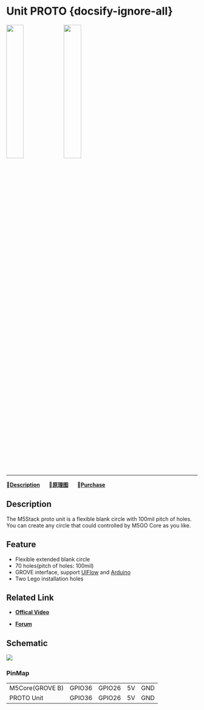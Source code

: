 # Unit PROTO {docsify-ignore-all}

<img src="assets/img/product_pics/unit/M5GO_Unit_proto.png" width="30%" height="30%"><img src="assets/img/product_pics/unit/unit_proto_grove_b.png" width="30%" height="30%">

***

:memo:**[Description](#Description)**&nbsp;&nbsp;&nbsp;&nbsp;&nbsp;&nbsp;:electric_plug:**[原理图](#原理图)**&nbsp;&nbsp;&nbsp;&nbsp;&nbsp;&nbsp;🛒**[Purchase](https://www.aliexpress.com/store/product/M5Stack-Official-Mini-Proto-Board-Unit-Universal-Double-Side-Prototype-2-54mm-PCB-Grove-Port-Compatible/3226069_32920617495.html?spm=2114.12010615.8148356.4.6735f4943FDruP)**

## Description

The M5Stack proto unit is a flexible blank circle with 100mil pitch of holes. You can create any circle
that could controlled by M5GO Core as you like.

## Feature

-  Flexible extended blank circle
-  70 holes(pitch of holes: 100mil)
-  GROVE interface, support [UIFlow](http://flow.m5stack.com) and [Arduino](http://www.arduino.cc)
-  Two Lego installation holes

## Related Link

- **[Offical Video](https://www.youtube.com/channel/UCozgFVglWYQXbvTmGyS739w)**

- **[Forum](http://forum.m5stack.com/)**


## Schematic

<img src="assets/img/product_pics/unit/proto_sch.JPG">

### PinMap

<table>
 <tr><td>M5Core(GROVE B)</td><td>GPIO36</td><td>GPIO26</td><td>5V</td><td>GND</td></tr>
 <tr><td>PROTO Unit</td><td>GPIO36</td><td>GPIO26</td><td>5V</td><td>GND</td></tr>
</table>